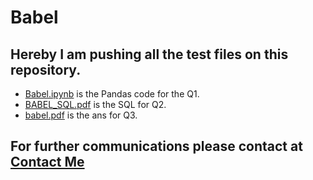 # Babel
## Hereby I am pushing all the test files on this repository.
- [Babel.ipynb](https://github.com/omkarae/Babel/blob/main/Babel.ipynb) is the Pandas code for the Q1.<br>
- [BABEL_SQL.pdf](https://github.com/omkarae/Babel/blob/main/BABEL_SQL.pdf) is the SQL for Q2.<br>
- [babel.pdf](https://github.com/omkarae/Babel/blob/main/babel.pdf) is the ans for Q3.
## For further communications please contact at [Contact Me](mailto:omkaredgaonkar@gmail.com)
